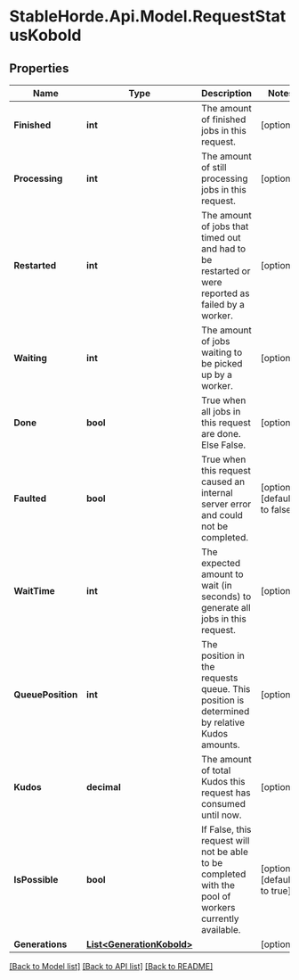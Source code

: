 # StableHorde.Api.Model.RequestStatusKobold

## Properties

Name | Type | Description | Notes
------------ | ------------- | ------------- | -------------
**Finished** | **int** | The amount of finished jobs in this request. | [optional] 
**Processing** | **int** | The amount of still processing jobs in this request. | [optional] 
**Restarted** | **int** | The amount of jobs that timed out and had to be restarted or were reported as failed by a worker. | [optional] 
**Waiting** | **int** | The amount of jobs waiting to be picked up by a worker. | [optional] 
**Done** | **bool** | True when all jobs in this request are done. Else False. | [optional] 
**Faulted** | **bool** | True when this request caused an internal server error and could not be completed. | [optional] [default to false]
**WaitTime** | **int** | The expected amount to wait (in seconds) to generate all jobs in this request. | [optional] 
**QueuePosition** | **int** | The position in the requests queue. This position is determined by relative Kudos amounts. | [optional] 
**Kudos** | **decimal** | The amount of total Kudos this request has consumed until now. | [optional] 
**IsPossible** | **bool** | If False, this request will not be able to be completed with the pool of workers currently available. | [optional] [default to true]
**Generations** | [**List&lt;GenerationKobold&gt;**](GenerationKobold.md) |  | [optional] 

[[Back to Model list]](../README.md#documentation-for-models) [[Back to API list]](../README.md#documentation-for-api-endpoints) [[Back to README]](../README.md)

